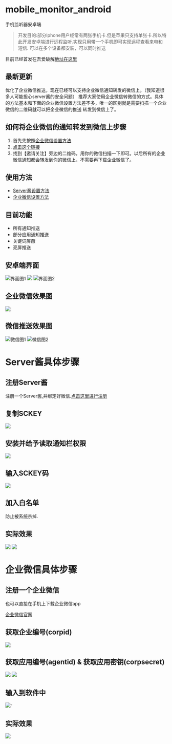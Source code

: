 # mobile_monitor_android
手机监听器安卓端
> 开发目的:部分Iphone用户经常有两张手机卡.但是苹果只支持单张卡.所以特此开发安卓端进行远程监听.实现只用带一个手机即可实现远程查看来电和短信.
> 可以在多个设备都安装，可以同时推送

目前已经首发在吾爱破解[地址在这里](https://www.52pojie.cn/thread-830341-1-1.html)

## 最新更新

优化了企业微信推送，现在已经可以支持企业微信通知转发的微信上。（我知道很多人可能担心server酱的安全问题）
推荐大家使用企业微信转微信的方式。具体的方法基本和下面的企业微信设置方法差不多，唯一的区别就是需要扫描一个企业微信的二维码就可以把企业微信的推送
转发到微信上了。

## 如何将企业微信的通知转发到微信上步骤
1. 首先先按照[企业微信设置方法](https://github.com/egdw/mobile_monitor_android_simple/wiki/%E4%BC%81%E4%B8%9A%E5%BE%AE%E4%BF%A1%E8%AE%BE%E7%BD%AE%E6%96%B9%E6%B3%95)
2. [点击这个链接](https://work.weixin.qq.com/wework_admin/frame#profile/wxPlugin)
3. 找到【邀请关注】旁边的二维码，用你的微信扫描一下即可。以后所有的企业微信通知都会转发到你的微信上，不需要再下载企业微信了。

## 使用方法

* [Server酱设置方法](https://github.com/egdw/mobile_monitor_android_simple/wiki/Server%E9%85%B1%E6%8E%A8%E9%80%81%E8%AE%BE%E7%BD%AE%E6%96%B9%E6%B3%95)
* [企业微信设置方法](https://github.com/egdw/mobile_monitor_android_simple/wiki/%E4%BC%81%E4%B8%9A%E5%BE%AE%E4%BF%A1%E8%AE%BE%E7%BD%AE%E6%96%B9%E6%B3%95)

## 目前功能

* 所有通知推送
* 部分应用通知推送
* 关键词屏蔽
* 亮屏推送


## 安卓端界面

![界面图1](https://upload-images.jianshu.io/upload_images/9127053-00a40f2bf42567ec.png?imageMogr2/auto-orient/strip%7CimageView2/2/w/1240)
![](https://upload-images.jianshu.io/upload_images/9127053-4d98fd3b0385f0ac.png?imageMogr2/auto-orient/strip%7CimageView2/2/w/1240)
![界面图2](https://upload-images.jianshu.io/upload_images/9127053-d7228d03c48e3828.png?imageMogr2/auto-orient/strip%7CimageView2/2/w/1240)

## 企业微信效果图

![](https://upload-images.jianshu.io/upload_images/9127053-12795ddf1657a2ac.png?imageMogr2/auto-orient/strip%7CimageView2/2/w/1240)



## 微信推送效果图

![微信图1](https://github.com/egdw/temp_pic_upload/blob/master/353DF1E0E25623A8BF6D2416C3A9C8DD.jpg?raw=true)
![微信图2](https://github.com/egdw/temp_pic_upload/blob/master/51F0D251CD73DE1BFB04B7F3A9AAA61D.jpg?raw=true)


# Server酱具体步骤

## 注册Server酱

注册一个Server酱,并绑定好微信.[点击这里进行注册](http://sc.ftqq.com/3.version)

## 复制SCKEY

![](https://upload-images.jianshu.io/upload_images/9127053-0bbf0f40d67fa3c1.png?imageMogr2/auto-orient/strip%7CimageView2/2/w/1240)

## 安装并给予读取通知栏权限

![](https://upload-images.jianshu.io/upload_images/9127053-a769182f93214694.png?imageMogr2/auto-orient/strip%7CimageView2/2/w/1240)

## 输入SCKEY码

![](https://upload-images.jianshu.io/upload_images/9127053-8574913042e289ca.png?imageMogr2/auto-orient/strip%7CimageView2/2/w/1240)

## 加入白名单

防止被系统杀掉.

## 实际效果

![](https://upload-images.jianshu.io/upload_images/9127053-e314aad7129a502a.png?imageMogr2/auto-orient/strip%7CimageView2/2/w/1240)
![](https://upload-images.jianshu.io/upload_images/9127053-fa5def5886b68d34.png?imageMogr2/auto-orient/strip%7CimageView2/2/w/1240)


# 企业微信具体步骤

## 注册一个企业微信

也可以直接在手机上下载企业微信app

[企业微信官网](https://work.weixin.qq.com/wework_admin/loginpage_wx?etype=expired#index)

## 获取企业编号(corpid)

![](https://upload-images.jianshu.io/upload_images/9127053-ccf4d591f2372a86.png?imageMogr2/auto-orient/strip%7CimageView2/2/w/1240)

## 获取应用编号(agentid) & 获取应用密钥(corpsecret)

![](https://upload-images.jianshu.io/upload_images/9127053-b158c310a83f08d8.png?imageMogr2/auto-orient/strip%7CimageView2/2/w/1240)
![](https://upload-images.jianshu.io/upload_images/9127053-f8dd0c033041a882.png?imageMogr2/auto-orient/strip%7CimageView2/2/w/1240)

## 输入到软件中

![](https://upload-images.jianshu.io/upload_images/9127053-1168c2511fb397f4.png?imageMogr2/auto-orient/strip%7CimageView2/2/w/1240)'

## 实际效果

![](https://upload-images.jianshu.io/upload_images/9127053-12795ddf1657a2ac.png?imageMogr2/auto-orient/strip%7CimageView2/2/w/1240)
